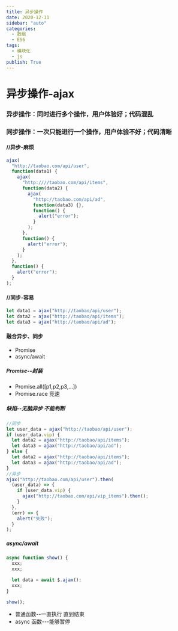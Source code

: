 ```yaml
---
title: 异步操作
date: 2020-12-11
sidebar: "auto"
categories:
  - 数组
  - ES6
tags:
  - 模块化
  - js
publish: True
---
```


# 异步操作-ajax

### 异步操作：同时进行多个操作，用户体验好；代码混乱

### 同步操作：一次只能进行一个操作，用户体验不好；代码清晰

#### //异步-麻烦

```js
ajax(
  "http://taobao.com/api/user",
  function(data1) {
    ajax(
      "http:////taobao.com/api/items",
      function(data2) {
        ajax(
          "http://taobao.com/api/ad",
          function(data3) {},
          function() {
            alert("error");
          }
        );
      },
      function() {
        alert("error");
      }
    );
  },
  function() {
    alert("error");
  }
);
```

#### //同步-容易

```js
let data1 = ajax("http://taobao/api/user");
let data2 = ajax("http://taobao/api/items");
let data3 = ajax("http://taobao/api/ad");
```

#### 融合异步、同步

- Promise
- async/await

##### Promise--封装

- Promise.all([p1,p2,p3,...])
- Promise.race 竞速

##### 缺陷--无脑异步 不能判断

```js
//同步
let user_data = ajax("http://taobao/api/user");
if (user_data.vip) {
  let data2 = ajax("http://taobao/api/items");
  let data3 = ajax("http://taobao/api/ad");
} else {
  let data2 = ajax("http://taobao/api/items");
  let data3 = ajax("http://taobao/api/ad");
}
//异步
ajax("http://taobao.com/api/user").then(
  (user_data) => {
    if (user_data.vip) {
      ajax("http://taobao.com/api/vip_items").then();
    }
  },
  (err) => {
    alert("失败");
  }
);
```

##### async/await

```js
async function show() {
  xxx;
  xxx;

  let data = await $.ajax();
  xxx;
}

show();
```

- 普通函数--一直执行 直到结束
- async 函数---能够暂停
